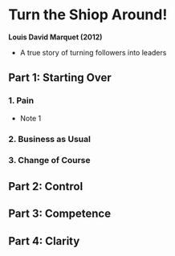 # Turn the Shiop Around!
**Louis David Marquet (2012)**
- A true story of turning followers into leaders

## Part 1: Starting Over
### 1. Pain
- Note 1
### 2. Business as Usual
### 3. Change of Course

## Part 2: Control

## Part 3: Competence

## Part 4: Clarity
